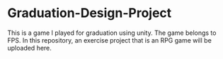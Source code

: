 # Graduation-Design-Project
This is a game I played for graduation using unity. The game belongs to FPS. In this repository, an exercise project that is an RPG game will be uploaded here.
